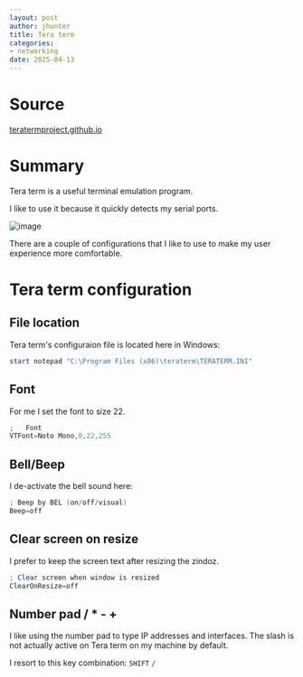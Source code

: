 ```yaml
---
layout: post
author: jhunter
title: Tera term
categories:
- networking
date: 2025-04-13
---
```


# Source
[teratermproject.github.io](https://teratermproject.github.io/index-en.html)

# Summary
Tera term is a useful terminal emulation program.

I like to use it because it quickly detects my serial ports.

![image](https://james-hunter.github.io/pictures/20250413_1.jpg)

There are a couple of configurations that I like to use to make my user experience more comfortable.

# Tera term configuration 
## File location
Tera term's configuraion file is located here in Windows:
```powershell
start notepad "C:\Program Files (x86)\teraterm\TERATERM.INI"
```

## Font
For me I set the font to size 22. 
```powershell
;	Font
VTFont=Noto Mono,0,22,255
```

## Bell/Beep
I de-activate the bell sound here:
```powershell
; Beep by BEL (on/off/visual)
Beep=off
```

## Clear screen on resize
I prefer to keep the screen text after resizing the zindoz.
```powershell
; Clear screen when window is resized
ClearOnResize=off
```

## Number pad / * - +
I like using the number pad to type IP addresses and interfaces. The slash is not actually active on Tera term on my machine by default.

I resort to this key combination:  `SHIFT` `/`

